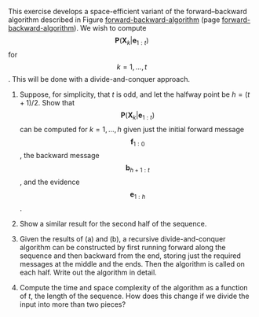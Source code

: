

This exercise develops a space-efficient variant of
the forward–backward algorithm described in
Figure <a class="insideBookFigRef" id="insidebookfigref" target="_blank" href="https://aimacode.github.io/aima-exercises/figures/forward-backward-algorithm.png">forward-backward-algorithm</a> (page <a class="pageRef" id="pageref" title="" href="#">forward-backward-algorithm</a>).
We wish to compute $$\textbf{P} (\textbf{X}_k|\textbf{e}_{1:t})$$ for
$$k=1,\ldots ,t$$. This will be done with a divide-and-conquer
approach.<br>

1.  Suppose, for simplicity, that $t$ is odd, and let the halfway point
    be $h=(t+1)/2$. Show that $$\textbf{P} (\textbf{X}_k|\textbf{e}_{1:t}) $$
     can be computed for
    $k=1,\ldots ,h$ given just the initial forward message
    $$\textbf{f}_{1:0}$$, the backward message $$\textbf{b}_{h+1:t}$$, and the evidence
    $$\textbf{e}_{1:h}$$.<br>

2.  Show a similar result for the second half of the sequence.<br>

3.  Given the results of (a) and (b), a recursive divide-and-conquer
    algorithm can be constructed by first running forward along the
    sequence and then backward from the end, storing just the required
    messages at the middle and the ends. Then the algorithm is called on
    each half. Write out the algorithm in detail.<br>

4.  Compute the time and space complexity of the algorithm as a function
    of $t$, the length of the sequence. How does this change if we
    divide the input into more than two pieces?<br>
